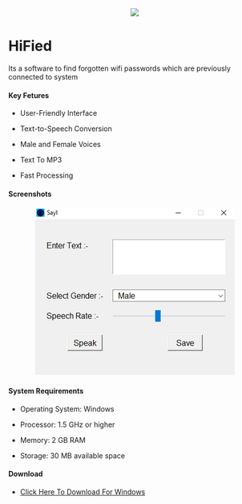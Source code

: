 <div align="center"><img src="https://github.com/masterweb801/Sayl/blob/main/icon.ico?raw=true" /></div>

# HiFied

Its a software to find forgotten wifi passwords which are previously connected to system

#### Key Fetures

* User-Friendly Interface

* Text-to-Speech Conversion

* Male and Female Voices

* Text To MP3

* Fast Processing

#### Screenshots

<div align="center"><img src="https://github.com/masterweb801/Sayl/blob/main/Screenshots/1.png?raw=true" /></div>

#### System Requirements

* Operating System: Windows

* Processor: 1.5 GHz or higher

* Memory: 2 GB RAM

* Storage: 30 MB available space

#### Download

* [Click Here To Download For Windows](https://github.com/masterweb801/HiFied/raw/main/output/HiFied.msi)
